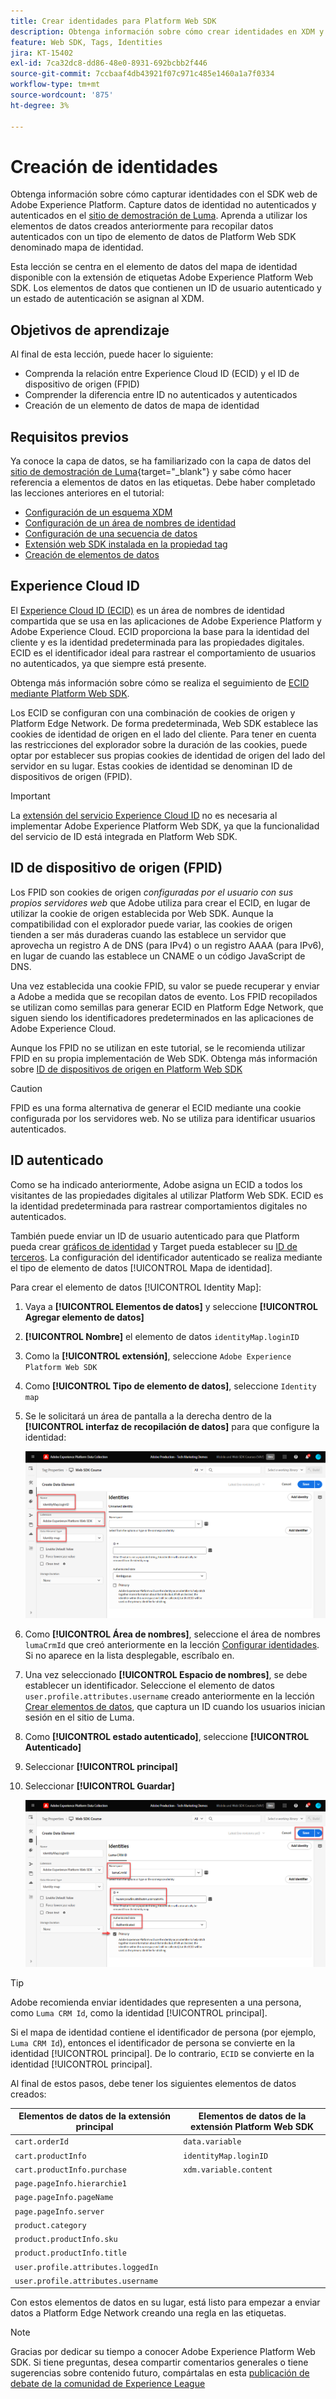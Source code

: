 ```yaml
---
title: Crear identidades para Platform Web SDK
description: Obtenga información sobre cómo crear identidades en XDM y utilizar el elemento de datos del mapa de identidad para capturar los ID de usuario. Esta lección forma parte del tutorial Implementación de Adobe Experience Cloud con SDK web.
feature: Web SDK, Tags, Identities
jira: KT-15402
exl-id: 7ca32dc8-dd86-48e0-8931-692bcbb2f446
source-git-commit: 7ccbaaf4db43921f07c971c485e1460a1a7f0334
workflow-type: tm+mt
source-wordcount: '875'
ht-degree: 3%

---
```


# Creación de identidades

Obtenga información sobre cómo capturar identidades con el SDK web de Adobe Experience Platform. Capture datos de identidad no autenticados y autenticados en el [sitio de demostración de Luma](https://luma.enablementadobe.com/content/luma/us/en.html). Aprenda a utilizar los elementos de datos creados anteriormente para recopilar datos autenticados con un tipo de elemento de datos de Platform Web SDK denominado mapa de identidad.

Esta lección se centra en el elemento de datos del mapa de identidad disponible con la extensión de etiquetas Adobe Experience Platform Web SDK. Los elementos de datos que contienen un ID de usuario autenticado y un estado de autenticación se asignan al XDM.

## Objetivos de aprendizaje

Al final de esta lección, puede hacer lo siguiente:

* Comprenda la relación entre Experience Cloud ID (ECID) y el ID de dispositivo de origen (FPID)
* Comprender la diferencia entre ID no autenticados y autenticados
* Creación de un elemento de datos de mapa de identidad

## Requisitos previos

Ya conoce la capa de datos, se ha familiarizado con la capa de datos del [sitio de demostración de Luma](https://luma.enablementadobe.com/content/luma/us/en.html){target="_blank"} y sabe cómo hacer referencia a elementos de datos en las etiquetas. Debe haber completado las lecciones anteriores en el tutorial:

* [Configuración de un esquema XDM](configure-schemas.md)
* [Configuración de un área de nombres de identidad](configure-identities.md)
* [Configuración de una secuencia de datos](configure-datastream.md)
* [Extensión web SDK instalada en la propiedad tag](install-web-sdk.md)
* [Creación de elementos de datos](create-data-elements.md)


## Experience Cloud ID

El [Experience Cloud ID (ECID)](https://experienceleague.adobe.com/en/docs/experience-platform/identity/features/ecid) es un área de nombres de identidad compartida que se usa en las aplicaciones de Adobe Experience Platform y Adobe Experience Cloud. ECID proporciona la base para la identidad del cliente y es la identidad predeterminada para las propiedades digitales. ECID es el identificador ideal para rastrear el comportamiento de usuarios no autenticados, ya que siempre está presente.

<!-- FYI I commented this out because it was breaking the build - Jack
>[!TIP]
>
> When you use the Experience Platform Web SDK to set up Adobe applications on your digital properties, the ECID is generated at the Adobe Edge server level. As such, ECID is not viewable on the client-side network request payload. You can view the ECID by seeing the Preview tab of the network request, or by using the [Adobe Experience Platform Debugger Edge Trace](set-up-analytics.md#experience-cloud-id-validation).
>![View ECID](assets/validate-dev-console-ecid.png)
-->

Obtenga más información sobre cómo se realiza el seguimiento de [ECID mediante Platform Web SDK](https://experienceleague.adobe.com/en/docs/experience-platform/edge/identity/overview).

Los ECID se configuran con una combinación de cookies de origen y Platform Edge Network. De forma predeterminada, Web SDK establece las cookies de identidad de origen en el lado del cliente. Para tener en cuenta las restricciones del explorador sobre la duración de las cookies, puede optar por establecer sus propias cookies de identidad de origen del lado del servidor en su lugar. Estas cookies de identidad se denominan ID de dispositivos de origen (FPID).

>[!IMPORTANT]
>
>La [extensión del servicio Experience Cloud ID](https://exchange.adobe.com/apps/ec/100160/adobe-experience-cloud-id-launch-extension) no es necesaria al implementar Adobe Experience Platform Web SDK, ya que la funcionalidad del servicio de ID está integrada en Platform Web SDK.

## ID de dispositivo de origen (FPID)

Los FPID son cookies de origen _configuradas por el usuario con sus propios servidores web_ que Adobe utiliza para crear el ECID, en lugar de utilizar la cookie de origen establecida por Web SDK. Aunque la compatibilidad con el explorador puede variar, las cookies de origen tienden a ser más duraderas cuando las establece un servidor que aprovecha un registro A de DNS (para IPv4) o un registro AAAA (para IPv6), en lugar de cuando las establece un CNAME o un código JavaScript de DNS.

Una vez establecida una cookie FPID, su valor se puede recuperar y enviar a Adobe a medida que se recopilan datos de evento. Los FPID recopilados se utilizan como semillas para generar ECID en Platform Edge Network, que siguen siendo los identificadores predeterminados en las aplicaciones de Adobe Experience Cloud.

Aunque los FPID no se utilizan en este tutorial, se le recomienda utilizar FPID en su propia implementación de Web SDK. Obtenga más información sobre [ID de dispositivos de origen en Platform Web SDK](https://experienceleague.adobe.com/en/docs/experience-platform/edge/identity/first-party-device-ids)

>[!CAUTION]
>
> FPID es una forma alternativa de generar el ECID mediante una cookie configurada por los servidores web. No se utiliza para identificar usuarios autenticados.

## ID autenticado

Como se ha indicado anteriormente, Adobe asigna un ECID a todos los visitantes de las propiedades digitales al utilizar Platform Web SDK. ECID es la identidad predeterminada para rastrear comportamientos digitales no autenticados.

También puede enviar un ID de usuario autenticado para que Platform pueda crear [gráficos de identidad](https://experienceleague.adobe.com/en/docs/platform-learn/tutorials/identities/understanding-identity-and-identity-graphs) y Target pueda establecer su [ID de terceros](https://experienceleague.adobe.com/en/docs/target/using/audiences/visitor-profiles/3rd-party-id). La configuración del identificador autenticado se realiza mediante el tipo de elemento de datos [!UICONTROL Mapa de identidad].

Para crear el elemento de datos [!UICONTROL Identity Map]:

1. Vaya a **[!UICONTROL Elementos de datos]** y seleccione **[!UICONTROL Agregar elemento de datos]**

1. **[!UICONTROL Nombre]** el elemento de datos `identityMap.loginID`

1. Como la **[!UICONTROL extensión]**, seleccione `Adobe Experience Platform Web SDK`

1. Como **[!UICONTROL Tipo de elemento de datos]**, seleccione `Identity map`

1. Se le solicitará un área de pantalla a la derecha dentro de la **[!UICONTROL interfaz de recopilación de datos]** para que configure la identidad:

   ![Interfaz de recopilación de datos](assets/identity-identityMap-setup.png)

1. Como **[!UICONTROL Área de nombres]**, seleccione el área de nombres `lumaCrmId` que creó anteriormente en la lección [Configurar identidades](configure-identities.md). Si no aparece en la lista desplegable, escríbalo en.

1. Una vez seleccionado **[!UICONTROL Espacio de nombres]**, se debe establecer un identificador. Seleccione el elemento de datos `user.profile.attributes.username` creado anteriormente en la lección [Crear elementos de datos](create-data-elements.md#create-data-elements-to-capture-the-data-layer), que captura un ID cuando los usuarios inician sesión en el sitio de Luma.

   <!--  >[!TIP]
    >
    >You can verify the **[!UICONTROL Luma CRM ID]** is collected in a data element on the web property by going to the [Luma Demo site](https://luma.enablementadobe.com/content/luma/us/en.html), logging in, [switching the tag environment](validate-with-debugger.md#use-the-experience-platform-debugger-to-map-to-your-tag-property) to your own, and typing `_satellite.getVar("user.profile.attributes.username")` in the web browser developer console.
    >
    >   ![Data Element  ID ](assets/identity-data-element-customer-id.png)
    -->

1. Como **[!UICONTROL estado autenticado]**, seleccione **[!UICONTROL Autenticado]**
1. Seleccionar **[!UICONTROL principal]**

1. Seleccionar **[!UICONTROL Guardar]**

   ![Interfaz de recopilación de datos](assets/identity-id-namespace.png)

>[!TIP]
>
> Adobe recomienda enviar identidades que representen a una persona, como `Luma CRM Id`, como la identidad [!UICONTROL principal].
>
> Si el mapa de identidad contiene el identificador de persona (por ejemplo, `Luma CRM Id`), entonces el identificador de persona se convierte en la identidad [!UICONTROL principal]. De lo contrario, `ECID` se convierte en la identidad [!UICONTROL principal].




<!--
1. Once the data element is configured in **[!UICONTROL Data Collection interface]**, it can be tested on the Luma web property like any other Data Element. Enter the following script in the browser developer console
   
   
   ```
   _satellite.getVar('identityMap.loginID')
   ```  

   ![Data Collection interface](assets/identity-consoleIdentityDataElement.png)
   
   >[!NOTE]
   >
   >ECID identifier will NOT populate in the Data Element, as this is configured already with Platform Web SDK.   
-->

Al final de estos pasos, debe tener los siguientes elementos de datos creados:

| Elementos de datos de la extensión principal | Elementos de datos de la extensión Platform Web SDK |
-----------------------------|-------------------------------
| `cart.orderId` | `data.variable` |
| `cart.productInfo` | `identityMap.loginID` |
| `cart.productInfo.purchase` | `xdm.variable.content` |
| `page.pageInfo.hierarchie1` | |
| `page.pageInfo.pageName` | |
| `page.pageInfo.server` | |
| `product.category` | |
| `product.productInfo.sku` | |
| `product.productInfo.title` | |
| `user.profile.attributes.loggedIn` | |
| `user.profile.attributes.username` | |

Con estos elementos de datos en su lugar, está listo para empezar a enviar datos a Platform Edge Network creando una regla en las etiquetas.

>[!NOTE]
>
>Gracias por dedicar su tiempo a conocer Adobe Experience Platform Web SDK. Si tiene preguntas, desea compartir comentarios generales o tiene sugerencias sobre contenido futuro, compártalas en esta [publicación de debate de la comunidad de Experience League](https://experienceleaguecommunities.adobe.com/t5/adobe-experience-platform-data/tutorial-discussion-implement-adobe-experience-cloud-with-web/td-p/444996)
